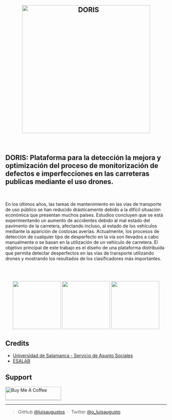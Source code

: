 <h2 align="center">
  <br>
  <a href="https://sas.usal.es/doris-plataforma-para-la-deteccion-la-mejora-y-optimizacion-del-proceso-de-monitorizacion-de-defectos-e-imperfecciones-en-las-carreteras-publicas-mediante-el-uso-drones/"><img src="https://sas.usal.es/wp-content/uploads/2022/03/DORIS.png" alt="DORIS" width="400"></a>
</h1>

<br>

## DORIS: Plataforma para la detección la mejora y optimización del proceso de monitorización de defectos e imperfecciones en las carreteras publicas mediante el uso drones.

<br>

En los últimos años, las tareas de mantenimiento en las vías de transporte de uso público se han reducido drásticamente debido a la difícil situación económica que presentan muchos países. Estudios concluyen que se está experimentando un aumento de accidentes debido al mal estado del pavimento de la carretera, afectando incluso, al estado de los vehículos mediante la aparición de costosas averías. Actualmente, los procesos de detección de cualquier tipo de desperfecto en la vía son llevados a cabo manualmente o se basan en la utilización de un vehículo de carretera. El objetivo principal de este trabajo es el diseño de una plataforma distribuida que permita detectar desperfectos en las vías de transporte utilizando drones y mostrando los resultados de los clasificadores más importantes.

<br>
<br>

<p align="center">
    <a>
        <img width="150" height="150" src="https://sas.usal.es/wp-content/uploads/2021/02/S-WEB-Goal-09-150x150.png" class="vc_single_image-img attachment-thumbnail" alt="" srcset="https://sas.usal.es/wp-content/uploads/2021/02/S-WEB-Goal-09-150x150.png 150w, https://sas.usal.es/wp-content/uploads/2021/02/S-WEB-Goal-09-450x450.png 450w, https://sas.usal.es/wp-content/uploads/2021/02/S-WEB-Goal-09-768x768.png 768w, https://sas.usal.es/wp-content/uploads/2021/02/S-WEB-Goal-09-700x700.png 700w, https://sas.usal.es/wp-content/uploads/2021/02/S-WEB-Goal-09-600x600.png 600w, https://sas.usal.es/wp-content/uploads/2021/02/S-WEB-Goal-09-250x250.png 250w, https://sas.usal.es/wp-content/uploads/2021/02/S-WEB-Goal-09-120x120.png 120w, https://sas.usal.es/wp-content/uploads/2021/02/S-WEB-Goal-09-512x512.png 512w, https://sas.usal.es/wp-content/uploads/2021/02/S-WEB-Goal-09.png 1500w" sizes="(max-width: 150px) 100vw, 150px">
    </a>
    <a>
        <img width="150" height="150" src="https://sas.usal.es/wp-content/uploads/2021/02/S-WEB-Goal-11-150x150.png" class="vc_single_image-img attachment-thumbnail" alt="" srcset="https://sas.usal.es/wp-content/uploads/2021/02/S-WEB-Goal-11-150x150.png 150w, https://sas.usal.es/wp-content/uploads/2021/02/S-WEB-Goal-11-450x450.png 450w, https://sas.usal.es/wp-content/uploads/2021/02/S-WEB-Goal-11-768x768.png 768w, https://sas.usal.es/wp-content/uploads/2021/02/S-WEB-Goal-11-700x700.png 700w, https://sas.usal.es/wp-content/uploads/2021/02/S-WEB-Goal-11-600x600.png 600w, https://sas.usal.es/wp-content/uploads/2021/02/S-WEB-Goal-11-250x250.png 250w, https://sas.usal.es/wp-content/uploads/2021/02/S-WEB-Goal-11-120x120.png 120w, https://sas.usal.es/wp-content/uploads/2021/02/S-WEB-Goal-11-512x512.png 512w, https://sas.usal.es/wp-content/uploads/2021/02/S-WEB-Goal-11.png 1500w" sizes="(max-width: 150px) 100vw, 150px">
    </a>
    <a>
        <img width="150" height="150" src="https://sas.usal.es/wp-content/uploads/2021/02/S-WEB-Goal-13-150x150.png" class="vc_single_image-img attachment-thumbnail" alt="" srcset="https://sas.usal.es/wp-content/uploads/2021/02/S-WEB-Goal-13-150x150.png 150w, https://sas.usal.es/wp-content/uploads/2021/02/S-WEB-Goal-13-450x450.png 450w, https://sas.usal.es/wp-content/uploads/2021/02/S-WEB-Goal-13-768x768.png 768w, https://sas.usal.es/wp-content/uploads/2021/02/S-WEB-Goal-13-700x700.png 700w, https://sas.usal.es/wp-content/uploads/2021/02/S-WEB-Goal-13-600x600.png 600w, https://sas.usal.es/wp-content/uploads/2021/02/S-WEB-Goal-13-250x250.png 250w, https://sas.usal.es/wp-content/uploads/2021/02/S-WEB-Goal-13-120x120.png 120w, https://sas.usal.es/wp-content/uploads/2021/02/S-WEB-Goal-13-512x512.png 512w, https://sas.usal.es/wp-content/uploads/2021/02/S-WEB-Goal-13.png 1500w" sizes="(max-width: 150px) 100vw, 150px">
    </a>
</p>

## Credits

- [Universidad de Salamanca - Servicio de Asunto Sociales](https://sas.usal.es)
- [ESALAB](https://esalab.es)

## Support

<a href="https://www.buymeacoffee.com/luisaugustos" target="_blank"><img src="https://www.buymeacoffee.com/assets/img/custom_images/purple_img.png" alt="Buy Me A Coffee" style="height: 41px !important;width: 174px !important;box-shadow: 0px 3px 2px 0px rgba(190, 190, 190, 0.5) !important;-webkit-box-shadow: 0px 3px 2px 0px rgba(190, 190, 190, 0.5) !important;" ></a>

---

> GitHub [@luisaugustos](https://github.com/luisaugustos) &nbsp;&middot;&nbsp;
> Twitter [@o_luisaugusto](https://twitter.com/o_luisaugusto)
